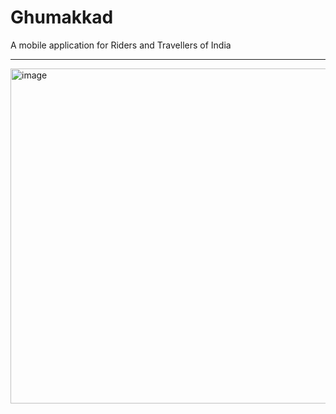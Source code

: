 # Ghumakkad
A mobile application for Riders and Travellers of India 
<hr>
<img width="536" alt="image" src="https://github.com/user-attachments/assets/57f1b108-eee2-4273-92a7-a8121d900631" />

